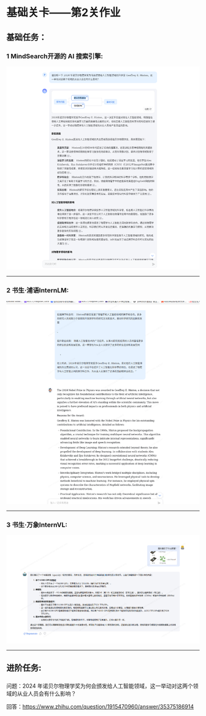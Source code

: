 # 基础关卡——第2关作业

    
## 基础任务：
### 1 MindSearch开源的 AI 搜索引擎:
![erro](https://github.com/Victory-7291/AI_Lab/raw/main/images/2024-11-19%2012-45-59.png "2024-11-19%2012-45-59.png")

  
-------------------------------------------------------------------------------------------------------------------



### 2 书生·浦语InternLM: 

  
![erro](https://github.com/Victory-7291/AI_Lab/raw/main/images/2024-11-19%2015-16-48.png "2024-11-19%2015-16-48.png")


-------------------------------------------------------------------------------------------------------------------


### 3 书生·万象InternVL: 


![erro](https://github.com/Victory-7291/AI_Lab/raw/main/images/2024-11-18%2021-38-53.png "2024-11-18%2021-38-53.png")

  
-------------------------------------------------------------------------------------------------------------------


## 进阶任务:
###
问题：2024 年诺贝尔物理学奖为何会颁发给人工智能领域，这一举动对这两个领域的从业人员会有什么影响？

回答：https://www.zhihu.com/question/1915470960/answer/35375186914

